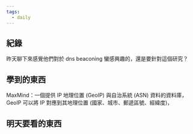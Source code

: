 ```yaml
---
tags:
  - daily
---
```

## 紀錄
昨天聊下來感覺他們對於 dns beaconing 蠻感興趣的，還是要針對這個研究？

## 學到的東西
MaxMind：一個提供 IP 地理位置 (GeoIP) 與自治系統 (ASN) 資料的資料庫，GeoIP 可以將 IP 對應到其地理位置 (國家、城市、郵遞區號、經緯度)，

## 明天要看的東西

